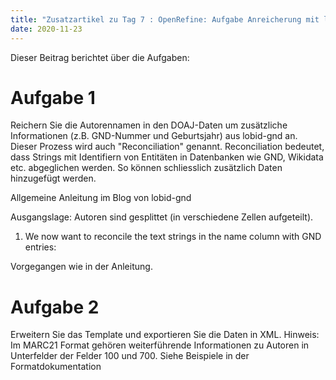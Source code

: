 ```yaml
---
title: "Zusatzartikel zu Tag 7 : OpenRefine: Aufgabe Anreicherung mit lobid-gnd"
date: 2020-11-23
---
```


Dieser Beitrag berichtet über die Aufgaben:

# Aufgabe 1
Reichern Sie die Autorennamen in den DOAJ-Daten um zusätzliche Informationen (z.B. GND-Nummer und Geburtsjahr) aus lobid-gnd an. Dieser Prozess wird auch "Reconciliation" genannt. Reconciliation bedeutet, dass Strings mit Identifiern von Entitäten in Datenbanken wie GND, Wikidata etc. abgeglichen werden. So können schliesslich zusätzlich Daten hinzugefügt werden.

Allgemeine Anleitung im Blog von lobid-gnd

Ausgangslage: Autoren sind gesplittet (in verschiedene Zellen aufgeteilt).



1. We now want to reconcile the text strings in the name column with GND entries:

Vorgegangen wie in der Anleitung.





# Aufgabe 2
Erweitern Sie das Template und exportieren Sie die Daten in XML.
Hinweis: Im MARC21 Format gehören weiterführende Informationen zu Autoren in Unterfelder der Felder 100 und 700. Siehe Beispiele in der Formatdokumentation


